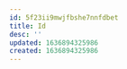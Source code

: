 ```yaml
---
id: 5f23ii9mwjfbshe7nnfdbet
title: Id
desc: ''
updated: 1636894325986
created: 1636894325986
---
```


